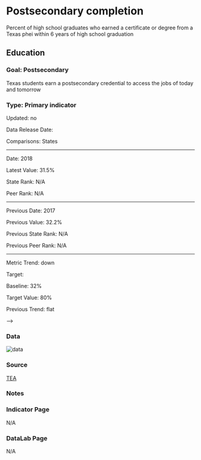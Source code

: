 # Postsecondary completion

Percent of high school graduates who earned a certificate or degree from a Texas phei within 6 years of high school graduation

## Education

### Goal: Postsecondary

Texas students earn a postsecondary credential to access the jobs of today and tomorrow

### Type: Primary indicator

Updated: no

Data Release Date: 

Comparisons: States

----

Date: 2018

Latest Value: 31.5%

State Rank: N/A

Peer Rank: N/A

----

Previous Date: 2017

Previous Value: 32.2%

Previous State Rank:  N/A

Previous Peer Rank: N/A

----
Metric Trend: down

Target: 

Baseline: 32%

Target Value: 80%

Previous Trend: flat


<!--### Value

<!-- | Year |  Value      | Rank     | Previous Year   | Previous Value | Previous Rank | Trend | 
| ----------- | ----------- | ----------- | ----------- | ----------- | ----------- | -----------|
|   2020     | 55.0%      |     31   |     2019    |    53.7%  | 31        | flat       |  -->

-->
### Data

![data](./imagesps_completion.PNG)

<!-- 2020
![2020](./images/6year_2020.PNG)

2019
![2020](./images/6year_2019.PNG) -->


### Source

[TEA](https://rptsvr1.tea.texas.gov/cgi/sas/broker?_service=marykay&_debug=0&single=N&batch=N&app=PUBLIC&ptype=H&_program=perfrept.perfmast.sas&level=state&search=distnum&namenum=&prgopt=2019/tapr/ps_outcomes_sum.sas)

<!-- 
[Texas Higher Education Almanac - 2020](http://reportcenter.highered.texas.gov/agency-publication/almanac/2020-texas-public-higher-education-almanac/) -->

### Notes

### Indicator Page

N/A

### DataLab Page

N/A
